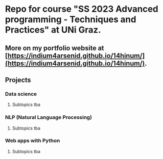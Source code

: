 # Repo for course "SS 2023 Advanced programming - Techniques and Practices" at UNi Graz.
## More on my portfolio website at [https://indium4arsenid.github.io/14hinum/](https://indium4arsenid.github.io/14hinum/).


## Projects

### Data science

1. Subtopics tba

### NLP (Natural Language Processing)

1. Subtopics tba

### Web apps with Python

1. Subtopics tba